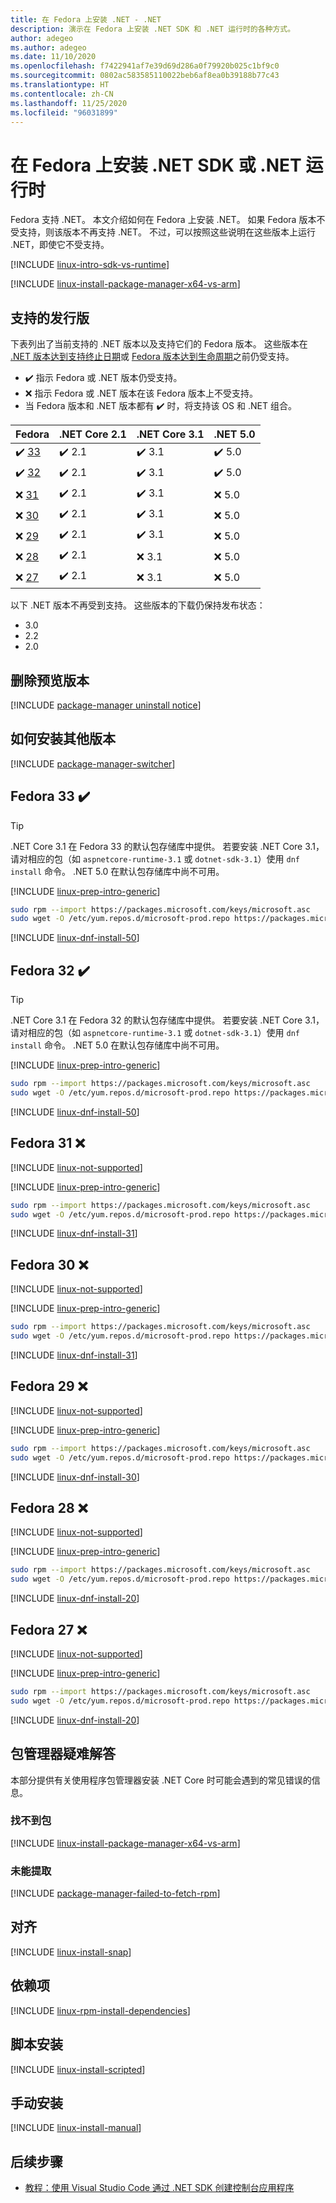 ```yaml
---
title: 在 Fedora 上安装 .NET - .NET
description: 演示在 Fedora 上安装 .NET SDK 和 .NET 运行时的各种方式。
author: adegeo
ms.author: adegeo
ms.date: 11/10/2020
ms.openlocfilehash: f7422941af7e39d69d286a0f79920b025c1bf9c0
ms.sourcegitcommit: 0802ac583585110022beb6af8ea0b39188b77c43
ms.translationtype: HT
ms.contentlocale: zh-CN
ms.lasthandoff: 11/25/2020
ms.locfileid: "96031899"
---
```

# <a name="install-the-net-sdk-or-the-net-runtime-on-fedora"></a>在 Fedora 上安装 .NET SDK 或 .NET 运行时

Fedora 支持 .NET。 本文介绍如何在 Fedora 上安装 .NET。 如果 Fedora 版本不受支持，则该版本不再支持 .NET。 不过，可以按照这些说明在这些版本上运行 .NET，即使它不受支持。

[!INCLUDE [linux-intro-sdk-vs-runtime](includes/linux-intro-sdk-vs-runtime.md)]

[!INCLUDE [linux-install-package-manager-x64-vs-arm](includes/linux-install-package-manager-x64-vs-arm.md)]

## <a name="supported-distributions"></a>支持的发行版

下表列出了当前支持的 .NET 版本以及支持它们的 Fedora 版本。 这些版本在 [.NET 版本达到支持终止日期](https://dotnet.microsoft.com/platform/support/policy/dotnet-core)或 [Fedora 版本达到生命周期](https://fedoraproject.org/wiki/End_of_life)之前仍受支持。

- ✔️ 指示 Fedora 或 .NET 版本仍受支持。
- ❌ 指示 Fedora 或 .NET 版本在该 Fedora 版本上不受支持。
- 当 Fedora 版本和 .NET 版本都有 ✔️ 时，将支持该 OS 和 .NET 组合。

| Fedora               | .NET Core 2.1 | .NET Core 3.1 | .NET 5.0 |
|----------------------|---------------|---------------|----------|
| ✔️ [33](#fedora-33-) | ✔️ 2.1        | ✔️ 3.1        | ✔️ 5.0 |
| ✔️ [32](#fedora-32-) | ✔️ 2.1        | ✔️ 3.1        | ✔️ 5.0 |
| ❌ [31](#fedora-31-) | ✔️ 2.1        | ✔️ 3.1        | ❌ 5.0 |
| ❌ [30](#fedora-30-) | ✔️ 2.1        | ✔️ 3.1        | ❌ 5.0 |
| ❌ [29](#fedora-29-) | ✔️ 2.1        | ✔️ 3.1        | ❌ 5.0 |
| ❌ [28](#fedora-28-) | ✔️ 2.1        | ❌ 3.1        | ❌ 5.0 |
| ❌ [27](#fedora-27-) | ✔️ 2.1        | ❌ 3.1        | ❌ 5.0 |

以下 .NET 版本不再受到支持。 这些版本的下载仍保持发布状态：

- 3.0
- 2.2
- 2.0

## <a name="remove-preview-versions"></a>删除预览版本

[!INCLUDE [package-manager uninstall notice](./includes/linux-uninstall-preview-info.md)]

## <a name="how-to-install-other-versions"></a>如何安装其他版本

[!INCLUDE [package-manager-switcher](./includes/package-manager-heading-hack-pkgname.md)]

## <a name="fedora-33-"></a>Fedora 33 ✔️

> [!TIP]
> .NET Core 3.1 在 Fedora 33 的默认包存储库中提供。 若要安装 .NET Core 3.1，请对相应的包（如 `aspnetcore-runtime-3.1` 或 `dotnet-sdk-3.1`）使用 `dnf install` 命令。 .NET 5.0 在默认包存储库中尚不可用。

[!INCLUDE [linux-prep-intro-generic](includes/linux-prep-intro-generic.md)]

```bash
sudo rpm --import https://packages.microsoft.com/keys/microsoft.asc
sudo wget -O /etc/yum.repos.d/microsoft-prod.repo https://packages.microsoft.com/config/fedora/33/prod.repo
```

[!INCLUDE [linux-dnf-install-50](includes/linux-install-50-dnf.md)]

## <a name="fedora-32-"></a>Fedora 32 ✔️

> [!TIP]
> .NET Core 3.1 在 Fedora 32 的默认包存储库中提供。 若要安装 .NET Core 3.1，请对相应的包（如 `aspnetcore-runtime-3.1` 或 `dotnet-sdk-3.1`）使用 `dnf install` 命令。 .NET 5.0 在默认包存储库中尚不可用。

[!INCLUDE [linux-prep-intro-generic](includes/linux-prep-intro-generic.md)]

```bash
sudo rpm --import https://packages.microsoft.com/keys/microsoft.asc
sudo wget -O /etc/yum.repos.d/microsoft-prod.repo https://packages.microsoft.com/config/fedora/32/prod.repo
```

[!INCLUDE [linux-dnf-install-50](includes/linux-install-50-dnf.md)]

## <a name="fedora-31-"></a>Fedora 31 ❌

[!INCLUDE [linux-not-supported](includes/linux-not-supported-fedora.md)]

[!INCLUDE [linux-prep-intro-generic](includes/linux-prep-intro-generic.md)]

```bash
sudo rpm --import https://packages.microsoft.com/keys/microsoft.asc
sudo wget -O /etc/yum.repos.d/microsoft-prod.repo https://packages.microsoft.com/config/fedora/31/prod.repo
```

[!INCLUDE [linux-dnf-install-31](includes/linux-install-31-dnf.md)]

## <a name="fedora-30-"></a>Fedora 30 ❌

[!INCLUDE [linux-not-supported](includes/linux-not-supported-fedora.md)]

[!INCLUDE [linux-prep-intro-generic](includes/linux-prep-intro-generic.md)]

```bash
sudo rpm --import https://packages.microsoft.com/keys/microsoft.asc
sudo wget -O /etc/yum.repos.d/microsoft-prod.repo https://packages.microsoft.com/config/fedora/30/prod.repo
```

[!INCLUDE [linux-dnf-install-31](includes/linux-install-31-dnf.md)]

## <a name="fedora-29-"></a>Fedora 29 ❌

[!INCLUDE [linux-not-supported](includes/linux-not-supported-fedora.md)]

[!INCLUDE [linux-prep-intro-generic](includes/linux-prep-intro-generic.md)]

```bash
sudo rpm --import https://packages.microsoft.com/keys/microsoft.asc
sudo wget -O /etc/yum.repos.d/microsoft-prod.repo https://packages.microsoft.com/config/fedora/29/prod.repo
```

[!INCLUDE [linux-dnf-install-30](includes/linux-install-30-dnf.md)]

## <a name="fedora-28-"></a>Fedora 28 ❌

[!INCLUDE [linux-not-supported](includes/linux-not-supported-fedora.md)]

[!INCLUDE [linux-prep-intro-generic](includes/linux-prep-intro-generic.md)]

```bash
sudo rpm --import https://packages.microsoft.com/keys/microsoft.asc
sudo wget -O /etc/yum.repos.d/microsoft-prod.repo https://packages.microsoft.com/config/fedora/28/prod.repo
```

[!INCLUDE [linux-dnf-install-20](includes/linux-install-20-dnf.md)]

## <a name="fedora-27-"></a>Fedora 27 ❌

[!INCLUDE [linux-not-supported](includes/linux-not-supported-fedora.md)]

[!INCLUDE [linux-prep-intro-generic](includes/linux-prep-intro-generic.md)]

```bash
sudo rpm --import https://packages.microsoft.com/keys/microsoft.asc
sudo wget -O /etc/yum.repos.d/microsoft-prod.repo https://packages.microsoft.com/config/fedora/27/prod.repo
```

[!INCLUDE [linux-dnf-install-20](includes/linux-install-20-dnf.md)]

## <a name="troubleshoot-the-package-manager"></a>包管理器疑难解答

本部分提供有关使用程序包管理器安装 .NET Core 时可能会遇到的常见错误的信息。

### <a name="unable-to-find-package"></a>找不到包

[!INCLUDE [linux-install-package-manager-x64-vs-arm](includes/linux-install-package-manager-x64-vs-arm.md)]

### <a name="failed-to-fetch"></a>未能提取

[!INCLUDE [package-manager-failed-to-fetch-rpm](includes/package-manager-failed-to-fetch-rpm.md)]

## <a name="snap"></a>对齐

[!INCLUDE [linux-install-snap](includes/linux-install-snap.md)]

## <a name="dependencies"></a>依赖项

[!INCLUDE [linux-rpm-install-dependencies](includes/linux-rpm-install-dependencies.md)]

## <a name="scripted-install"></a>脚本安装

[!INCLUDE [linux-install-scripted](includes/linux-install-scripted.md)]

## <a name="manual-install"></a>手动安装

[!INCLUDE [linux-install-manual](includes/linux-install-manual.md)]

## <a name="next-steps"></a>后续步骤

- [教程：使用 Visual Studio Code 通过 .NET SDK 创建控制台应用程序](../tutorials/with-visual-studio-code.md)

